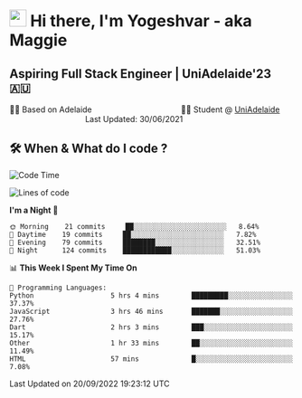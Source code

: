 <h1><img src="https://emojis.slackmojis.com/emojis/images/1531849430/4246/blob-sunglasses.gif?1531849430" width="30"/> Hi there, I'm Yogeshvar - aka Maggie</h1>

## Aspiring Full Stack Engineer | UniAdelaide'23 🇦🇺  
🏂🏻  Based on Adelaide &nbsp;&nbsp;&nbsp;&nbsp;&nbsp;&nbsp;&nbsp;&nbsp;&nbsp;&nbsp;&nbsp;&nbsp;&nbsp;&nbsp;&nbsp;&nbsp;&nbsp;&nbsp;&nbsp;&nbsp;&nbsp;&nbsp;&nbsp;&nbsp;&nbsp;&nbsp;&nbsp;&nbsp;&nbsp;&nbsp;&nbsp;&nbsp;&nbsp;&nbsp;&nbsp;&nbsp;&nbsp;&nbsp;&nbsp;👨‍💻 Student @ [UniAdelaide](https://www.adelaide.edu.au)   &nbsp;&nbsp;&nbsp;&nbsp;&nbsp;&nbsp;&nbsp;&nbsp;&nbsp;&nbsp;&nbsp;&nbsp;&nbsp;&nbsp;&nbsp;&nbsp;&nbsp;&nbsp;&nbsp;&nbsp;&nbsp;&nbsp;&nbsp;&nbsp;&nbsp;&nbsp;&nbsp;&nbsp;&nbsp;&nbsp;&nbsp;&nbsp; &nbsp;Last Updated: 30/06/2021

## 🛠 When & What do I code ?  

<!--START_SECTION:waka-->
![Code Time](http://img.shields.io/badge/Code%20Time-1%2C781%20hrs%2019%20mins-blue)

![Lines of code](https://img.shields.io/badge/From%20Hello%20World%20I%27ve%20Written-2%20Million%20lines%20of%20code-blue)

**I'm a Night 🦉** 

```text
🌞 Morning    21 commits     ██░░░░░░░░░░░░░░░░░░░░░░░   8.64% 
🌆 Daytime    19 commits     ██░░░░░░░░░░░░░░░░░░░░░░░   7.82% 
🌃 Evening    79 commits     ████████░░░░░░░░░░░░░░░░░   32.51% 
🌙 Night      124 commits    ████████████░░░░░░░░░░░░░   51.03%

```


📊 **This Week I Spent My Time On** 

```text
💬 Programming Languages: 
Python                   5 hrs 4 mins        █████████░░░░░░░░░░░░░░░░   37.37% 
JavaScript               3 hrs 46 mins       ███████░░░░░░░░░░░░░░░░░░   27.76% 
Dart                     2 hrs 3 mins        ███░░░░░░░░░░░░░░░░░░░░░░   15.17% 
Other                    1 hr 33 mins        ██░░░░░░░░░░░░░░░░░░░░░░░   11.49% 
HTML                     57 mins             █░░░░░░░░░░░░░░░░░░░░░░░░   7.08%

```


 Last Updated on 20/09/2022 19:23:12 UTC
<!--END_SECTION:waka-->
